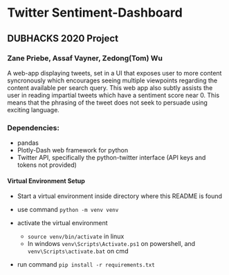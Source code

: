 # Twitter Sentiment-Dashboard

## DUBHACKS 2020 Project
### Zane Priebe, Assaf Vayner, Zedong(Tom) Wu

A web-app displaying tweets, set in a UI that exposes user to more content syncronously which encourages seeing multiple viewpoints regarding the content available per search query. This web app also subtly assists the user in reading impartial tweets which have a sentiment score near 0. This means that the phrasing of the tweet does not seek to persuade using exciting language.

### Dependencies:
- pandas
- Plotly-Dash web framework for python
- Twitter API, specifically the python-twitter interface (API keys and tokens not provided)

#### Virtual Environment Setup
- Start a virtual environment inside directory where this README is found
- use command `python -m venv venv`
- activate the virtual environment
    - `source venv/bin/activate` in linux
    - In windows `venv\Scripts\Activate.ps1` on powershell, and `venv\Scripts\activate.bat` on cmd

- run command `pip install -r requirements.txt`
